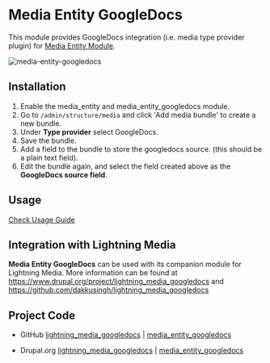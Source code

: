 # Media Entity GoogleDocs
This module provides GoogleDocs integration (i.e. media type
provider plugin) for [Media Entity Module](https://www.drupal.org/project/media_entity).

![media-entity-googledocs](_documentation/images/4-googledocs-media.jpg)

## Installation
1. Enable the media_entity and media_entity_googledocs module.
2. Go to `/admin/structure/media` and click 'Add media bundle' to create a new bundle.
3. Under **Type provider** select GoogleDocs.
4. Save the bundle.
5. Add a field to the bundle to store the googledocs source. (this should be a plain text field).
6. Edit the bundle again, and select the field created above as the **GoogleDocs source field**.

## Usage
[Check Usage Guide](_documentation/USAGE.md)

## Integration with Lightning Media
**Media Entity GoogleDocs** can be used with its companion module for Lightning Media. More information can be found at https://www.drupal.org/project/lightning_media_googledocs and https://github.com/dakkusingh/lightning_media_googledocs

## Project Code
* GitHub
[lightning_media_googledocs](https://github.com/dakkusingh/lightning_media_googledocs) | [media_entity_googledocs](https://github.com/dakkusingh/media_entity_googledocs)

* Drupal.org
[lightning_media_googledocs](https://www.drupal.org/project/lightning_media_googledocs) | [media_entity_googledocs](https://www.drupal.org/project/media_entity_googledocs)

